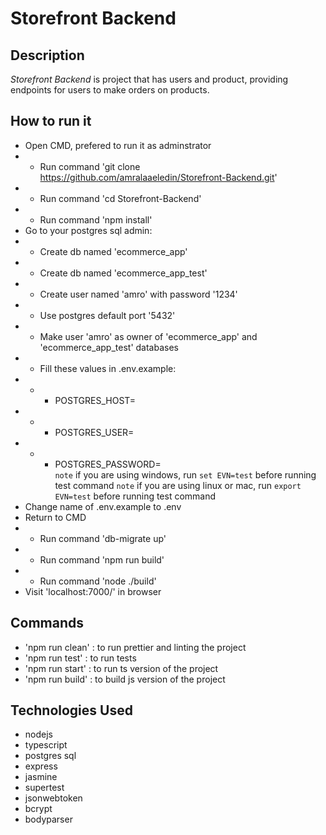 # Storefront Backend

## Description

_Storefront Backend_ is project that has users and product, providing endpoints for users to make orders on products. 

## How to run it

- Open CMD, prefered to run it as adminstrator
- - Run command 'git clone https://github.com/amralaaeledin/Storefront-Backend.git'
- - Run command 'cd Storefront-Backend'
- - Run command 'npm install'
- Go to your postgres sql admin:
- - Create db named 'ecommerce_app'
- - Create db named 'ecommerce_app_test'
- - Create user named 'amro' with password '1234'
- - Use postgres default port '5432'
- - Make user 'amro' as owner of 'ecommerce_app' and 'ecommerce_app_test' databases
- - Fill these values in .env.example: 
- - - POSTGRES_HOST=<db host>
- - - POSTGRES_USER=<username of db owner>
- - - POSTGRES_PASSWORD=<password> <br />
`note` if you are using windows, run `set EVN=test` before running test command
`note` if you are using linux or mac, run `export EVN=test` before running test command
- Change name of .env.example to .env 
- Return to CMD
- - Run command 'db-migrate up'
- - Run command 'npm run build'
- - Run command 'node ./build'
- Visit 'localhost:7000/' in browser

## Commands

- 'npm run clean' : to run prettier and linting the project
- 'npm run test' : to run tests
- 'npm run start' : to run ts version of the project
- 'npm run build' : to build js version of the project

## Technologies Used

- nodejs
- typescript
- postgres sql
- express
- jasmine
- supertest
- jsonwebtoken
- bcrypt
- bodyparser
